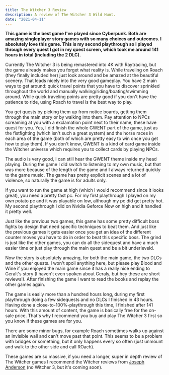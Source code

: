 ```yaml
---
title: The Witcher 3 Review
description: A review of The Witcher 3 Wild Hunt.
date: "2021-04-11"
---
```


**This game is the best game I've played since Cyberpunk. Both are amazing singleplayer story games with so many choices and outcomes. I absolutely love this game. This is my second playthrough so I played through every quest I got in my quest screen, which took me around 141 hours in total (including the 2 DLC).**

Currently The Witcher 3 is being remastered into 4K with Raytracing, but the game already makes you forget what reality is. While traveling on Roach (they finally included her) just look around and be amazed at the beautiful scenery. That leads nicely into the very good gameplay. You have 2 main ways to get around: quick travel points that you have to discover sprinkled throughout the world and manually walking/riding/boating/swimming around. While quick traveling points are pretty good if you don't have the patience to ride, using Roach to travel is the best way to play.

You get quests by picking them up from notice boards, getting them through the main story or by walking into them. Pay attention to NPCs screaming at you with a exclamation point next to their name, these have quest for you. Yes, I did finish the whole GWENT part of the game, just as the fistfighting (which isn't such a great system) and the horse races in each area of the game (both of which are pretty easy to win once you get how to play them). If you don't know, GWENT is a kind of card game inside the Witcher universe which requires you to collect cards by playing NPCs.

The audio is very good, I can still hear the GWENT theme inside my head playing. During the game I did switch to listening to my own music, but that was more because of the length of the game and I always returned quickly to the game music. The game has pretty explicit scenes and a lot of violence, so naturally the game is for adults only.

If you want to run the game at high (which I would recommend since it looks great), you need a pretty fast pc. For my first playthrough I played on my own potato pc and it was playable on low, although my pc did get pretty hot. My second playthrough I did on Nvidia Geforce Now on high and it handled it pretty well.

Just like the previous two games, this game has some pretty difficult boss fights by design that need specific techniques to beat them. And just like the previous games it gets easier once you get an idea of the different counter moves you have to do in order to beat this specific boss. The grind is just like the other games, you can do all the sidequest and have a much easier time or just play through the main quest and be a bit underleveld.

Now the story is absolutely amazing, for both the main game, the two DLCs and the other quests. I won't spoil anything here, but please play Blood and Wine if you enjoyed the main game since it has a really nice ending to Geralt's story (I haven't even spoken about Geraly, but hey these are short reviews!). After finishing the game I want to read the books and replay the other games again.

The game is easily more than a hundred hours long, during my first playthrough doing a few sidequests and no DLCs I finished in 43 hours. Having done a close-to-100%-playthrough this time, I finished after 141 hours. With this amount of content, the game is basically free for the on-sale price. That's why I recommend you buy and play The Witcher 3 first so you know if these games are for you.

There are some minor bugs, for example Roach sometimes walks up against an invisible wall and can't move past that point. This seems to be a problem with bridges or something, but it only happens every so often (just unmount and walk to the other side and call ROach).

These games are so massive, if you need a longer, super in depth review of The Witcher games I recommend the Witcher reviews from [Joseph Anderson](https://www.youtube.com/channel/UCyhnYIvIKK_--PiJXCMKxQQ) (no Witcher 3, but it's coming soon).